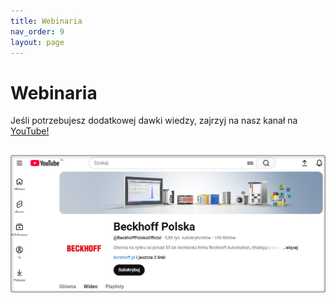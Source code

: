 ```yaml
---
title: Webinaria
nav_order: 9
layout: page
---
```


# Webinaria

Jeśli potrzebujesz dodatkowej dawki wiedzy, zajrzyj na nasz kanał na [YouTube!](https://www.youtube.com/@BeckhoffPolskaOfficial/videos)

![yt](yt.png "yt")
---
